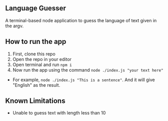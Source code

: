 
## Language Guesser

A terminal-based node application to guess the language of text given in the argv.

## How to run the app

1. First, clone this repo
2. Open the repo in your editor
3. Open terminal and run `npm i` 
4. Now run the app using the command `node ./index.js "your text here"`
- For example, `node ./index.js "This is a sentence"`. And it will give "English" as the result.

## Known Limitations

- Unable to guess text with length less than 10